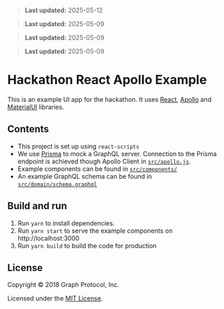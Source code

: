 > **Last updated:** 2025-05-12

> **Last updated:** 2025-05-09

> **Last updated:** 2025-05-09

> **Last updated:** 2025-05-09

# Hackathon React Apollo Example

This is an example UI app for the hackathon. It uses [React](https://reactjs.org/), [Apollo](https://www.apollographql.com/docs/react/) and [MaterialUI](https://material-ui.com/) libraries.

## Contents

- This project is set up using `react-scripts`
- We use [Prisma](https://www.prisma.io/) to mock a GraphQL server. Connection to the Prisma endpoint is achieved though Apollo Client in [`src/apollo.js`](src/apollo.js).
- Example components can be found in [`src/components/`](src/components/)
- An example GraphQL schema can be found in [`src/domain/schema.graphql`](src/domain/schema.graphql)

## Build and run

1.  Run `yarn` to install dependencies.
2.  Run `yarn start` to serve the example components on http://localhost:3000
3.  Run `yarn build` to build the code for production

## License

Copyright © 2018 Graph Protocol, Inc.

Licensed under the [MIT License](LICENSE).
